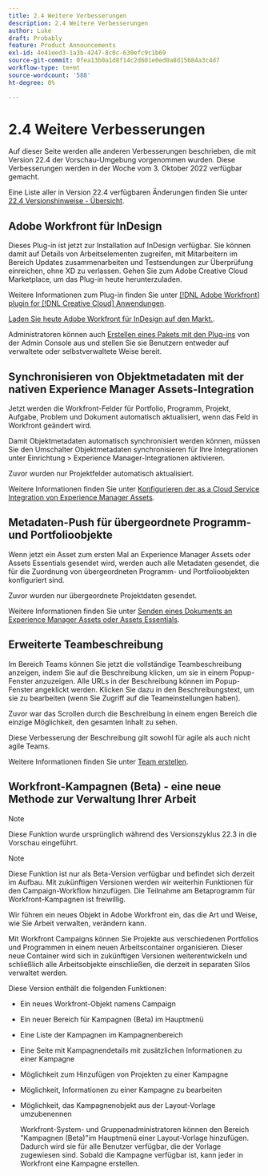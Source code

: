 ```yaml
---
title: 2.4 Weitere Verbesserungen
description: 2.4 Weitere Verbesserungen
author: Luke
draft: Probably
feature: Product Announcements
exl-id: 4e41eed3-1a3b-4247-8c0c-630efc9c1b69
source-git-commit: 0fea13b0a1d8f14c2d601e0ed0a8d15684a3c4d7
workflow-type: tm+mt
source-wordcount: '588'
ht-degree: 0%

---
```


# 2.4 Weitere Verbesserungen

Auf dieser Seite werden alle anderen Verbesserungen beschrieben, die mit Version 22.4 der Vorschau-Umgebung vorgenommen wurden. Diese Verbesserungen werden in der Woche vom 3. Oktober 2022 verfügbar gemacht.

Eine Liste aller in Version 22.4 verfügbaren Änderungen finden Sie unter [22.4 Versionshinweise - Übersicht](/help/quicksilver/product-announcements/product-releases/22.4-release-activity/22-4-release-overview.md).

## Adobe Workfront für InDesign

Dieses Plug-in ist jetzt zur Installation auf InDesign verfügbar. Sie können damit auf Details von Arbeitselementen zugreifen, mit Mitarbeitern im Bereich Updates zusammenarbeiten und Testsendungen zur Überprüfung einreichen, ohne XD zu verlassen. Gehen Sie zum Adobe Creative Cloud Marketplace, um das Plug-in heute herunterzuladen.

Weitere Informationen zum Plug-in finden Sie unter [[!DNL Adobe Workfront] plugin for [!DNL Creative Cloud] Anwendungen](/help/quicksilver/workfront-integrations-and-apps/adobe-workfront-for-creative-cloud/wf-adobe-cc.md).

[Laden Sie heute Adobe Workfront für InDesign auf den Markt.](https://exchange.adobe.com/apps/cc/108938/adobe-workfront-for-indesign).

Administratoren können auch [Erstellen eines Pakets mit den Plug-ins](https://helpx.adobe.com/in/enterprise/using/manage-extensions.html) von der Admin Console aus und stellen Sie sie Benutzern entweder auf verwaltete oder selbstverwaltete Weise bereit.

## Synchronisieren von Objektmetadaten mit der nativen Experience Manager Assets-Integration

Jetzt werden die Workfront-Felder für Portfolio, Programm, Projekt, Aufgabe, Problem und Dokument automatisch aktualisiert, wenn das Feld in Workfront geändert wird.

Damit Objektmetadaten automatisch synchronisiert werden können, müssen Sie den Umschalter Objektmetadaten synchronisieren für Ihre Integrationen unter Einrichtung > Experience Manager-Integrationen aktivieren.

Zuvor wurden nur Projektfelder automatisch aktualisiert.

Weitere Informationen finden Sie unter [Konfigurieren der as a Cloud Service Integration von Experience Manager Assets](/help/quicksilver/administration-and-setup/configure-integrations/configure-aacs-integration.md).

## Metadaten-Push für übergeordnete Programm- und Portfolioobjekte

Wenn jetzt ein Asset zum ersten Mal an Experience Manager Assets oder Assets Essentials gesendet wird, werden auch alle Metadaten gesendet, die für die Zuordnung von übergeordneten Programm- und Portfolioobjekten konfiguriert sind.

Zuvor wurden nur übergeordnete Projektdaten gesendet.

Weitere Informationen finden Sie unter [Senden eines Dokuments an Experience Manager Assets oder Assets Essentials](/help/quicksilver/documents/adobe-workfront-for-experience-manager-assets-essentials/send-to-aem.md).

## Erweiterte Teambeschreibung

Im Bereich Teams können Sie jetzt die vollständige Teambeschreibung anzeigen, indem Sie auf die Beschreibung klicken, um sie in einem Popup-Fenster anzuzeigen. Alle URLs in der Beschreibung können im Popup-Fenster angeklickt werden. Klicken Sie dazu in den Beschreibungstext, um sie zu bearbeiten (wenn Sie Zugriff auf die Teameinstellungen haben).

Zuvor war das Scrollen durch die Beschreibung in einem engen Bereich die einzige Möglichkeit, den gesamten Inhalt zu sehen.

Diese Verbesserung der Beschreibung gilt sowohl für agile als auch nicht agile Teams.

Weitere Informationen finden Sie unter [Team erstellen](/help/quicksilver/people-teams-and-groups/create-and-manage-teams/create-a-team.md).

## Workfront-Kampagnen (Beta) - eine neue Methode zur Verwaltung Ihrer Arbeit

>[!NOTE]
>
>Diese Funktion wurde ursprünglich während des Versionszyklus 22.3 in die Vorschau eingeführt.

>[!NOTE]
>
>Diese Funktion ist nur als Beta-Version verfügbar und befindet sich derzeit im Aufbau. Mit zukünftigen Versionen werden wir weiterhin Funktionen für den Campaign-Workflow hinzufügen. Die Teilnahme am Betaprogramm für Workfront-Kampagnen ist freiwillig.

Wir führen ein neues Objekt in Adobe Workfront ein, das die Art und Weise, wie Sie Arbeit verwalten, verändern kann.

Mit Workfront Campaigns können Sie Projekte aus verschiedenen Portfolios und Programmen in einem neuen Arbeitscontainer organisieren. Dieser neue Container wird sich in zukünftigen Versionen weiterentwickeln und schließlich alle Arbeitsobjekte einschließen, die derzeit in separaten Silos verwaltet werden.

Diese Version enthält die folgenden Funktionen:

* Ein neues Workfront-Objekt namens Campaign

* Ein neuer Bereich für Kampagnen (Beta) im Hauptmenü

* Eine Liste der Kampagnen im Kampagnenbereich

* Eine Seite mit Kampagnendetails mit zusätzlichen Informationen zu einer Kampagne

* Möglichkeit zum Hinzufügen von Projekten zu einer Kampagne

* Möglichkeit, Informationen zu einer Kampagne zu bearbeiten

* Möglichkeit, das Kampagnenobjekt aus der Layout-Vorlage umzubenennen

   Workfront-System- und Gruppenadministratoren können den Bereich &quot;Kampagnen (Beta)&quot;im Hauptmenü einer Layout-Vorlage hinzufügen. Dadurch wird sie für alle Benutzer verfügbar, die der Vorlage zugewiesen sind. Sobald die Kampagne verfügbar ist, kann jeder in Workfront eine Kampagne erstellen.


